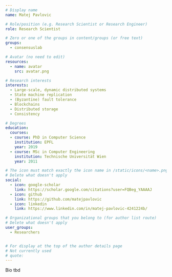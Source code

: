 ```yaml
---
# Display name
name: Matej Pavlovic

# Role/position (e.g. Research Scientist or Research Engineer)
role: Research Scientist

# Zero or one of the groups in content/groups (or free text)
groups:
  - consensuslab

# Avatar (no need to edit)
resources:
  - name: avatar
    src: avatar.png

# Research interests
interests:
  - Large-scale, dynamic distributed systems
  - State machine replication
  - (Byzantine) fault tolerance
  - Blockchains
  - Distributed storage
  - Consistency

# Degrees
education:
  courses:
  - course: PhD in Computer Science
    institution: EPFL
    year: 2019
  - course: MSc in Computer Engineering
    institution: Technische Universität Wien
    year: 2011

# The icon must match exactly the icon name in /static/icons/<name>.png
# Delete what doesn't apply
social:
  - icon: google-scholar
    link: https://scholar.google.com/citations?user=FQBeg_YAAAAJ
  - icon: github
    link: https://github.com/matejpavlovic
  - icon: linkedin
    link: https://www.linkedin.com/in/matej-pavlovic-4241224b/

# Organizational groups that you belong to (for author list route)
# Delete what doesn't apply
user_groups:
  - Researchers


# For display at the top of the author details page
# Not currently used
# quote:
---
```


Bio tbd
